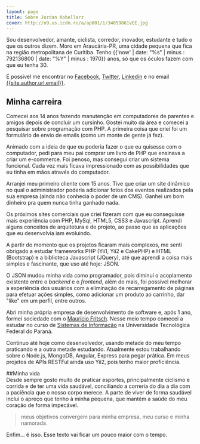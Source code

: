 ```yaml
---
layout: page
title: Sobre Jordan Kobellarz
cover: http://o9.us.icdn.ru/a/ap001/1/34059861vEE.jpg
---
```


Sou desenvolvedor, amante, ciclista, corredor, inovador, estudante e tudo o que os outros dizem.
Moro em Araucária-PR, uma cidade pequena que fica na região metropolitana de Curitiba. Tenho
{{'now' | date: "%s" | minus : 792136800 | date: "%Y" | minus : 1970}} anos, só que os óculos 
fazem com que eu tenha 30. 

É possível me encontrar no [Facebook]({{site.author.url.facebook}}), 
[Twitter]({{site.author.url.twitter}}), [Linkedin]({{site.author.url.linkedin}}) e 
no email <a href="mailto:{{site.author.url.email}}">{{site.author.url.email}}</a>.

## Minha carreira
Comecei aos 14 anos fazendo manutenção em computadores de parentes e amigos depois de concluir
um cursinho. Gostei muito da área e comecei a pesquisar sobre programação com PHP. A primeira 
coisa que criei foi um formulário de envio de emails (como um monte de gente já fez).

Animado com a ideia de que eu poderia fazer o que eu quisesse com o computador, pedi para
meu pai comprar um livro de PHP que ensinava a criar um e-commerce. Foi penoso, mas consegui
criar um sistema funcional. Cada vez mais ficava impressionado com as possibilidades que
eu tinha em mãos através do computador.

Arranjei meu primeiro cliente com 15 anos. Tive que criar um site dinâmico no qual o administrador
poderia adicionar fotos dos eventos realizados pela sua empresa (ainda não conhecia o poder de um CMS).
Ganhei um bom dinheiro pra quem nunca tinha ganhado nada. 

Os próximos sites comerciais que criei fizeram com que eu conseguisse mais experiência com PHP, MySql, HTML5, CSS3 e Javascript. Aprendi alguns conceitos de arquitetura e de projeto, ao 
passo que as aplicações que eu desenvolvia iam evoluindo.

A partir do momento que os projetos ficaram mais complexos, me senti obrigado a estudar frameworks
PHP (Yii1, Yii2 e CakePHP) e HTML (Bootstrap) e a biblioteca Javascript (JQuery), até que aprendi 
a coisa mais simples e fascinante, que uso até hoje: JSON.

O JSON mudou minha vida como programador, pois diminuí o acoplamento existente entre o *backend*
e o *frontend*, além do mais, foi possível melhorar a experiência dos usuários com a eliminação
de recarregamento de páginas para efetuar ações simples, como adicionar um produto ao carrinho,
dar "like" em um perfil, entre outros.

Abri minha própria empresa de desenvolvimento de software e, após 1 ano, formei sociedade com
o [Maurício Fritsch](https://www.facebook.com/mauricionik). Nesse meio tempo comecei a estudar 
no curso de [Sistemas de Informação](http://www2.dainf.ct.utfpr.edu.br/bsi) na Universidade Tecnológica Federal do Paraná.

Continuo até hoje como desenvolvedor, usando metade do meu tempo praticando e a outra metade estudando.
Atualmente estou trabalhando sobre o Node.js, MongoDB, Angular, Express para pegar prática. Em meus 
projetos de APIs RESTFul ainda uso Yii2, pois tenho maior proficiência.

##Minha vida    
Desde sempre gosto muito de praticar esportes, principalmente ciclismo e corrida e de ter uma
vida saudável, conciliando a correria do dia a dia com a paciência que o nosso corpo merece.
A parte de viver de forma saudável inclui o apreço que tenho à minha pequena, que mantém
a saúde do meu coração de forma impecável. 

>meus objetivos convergem para minha empresa, meu curso e minha namorada. 

Enfim... é isso. Esse texto vai ficar um pouco maior com o tempo.
